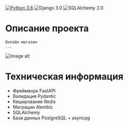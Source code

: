 [![Python 3.6](https://img.shields.io/badge/python-3.11-green.svg)](https://www.python.org/downloads/release/python-360/)
![Django 3.0](https://img.shields.io/badge/FastAPI-0.109.0-green.svg)
![SQLAlchemy 2.0](https://img.shields.io/badge/SQLAlchemy-2.0.25-green.svg)


# Описание проекта


    Онлайн магазин
    ...

![Image alt](https://github.com/TetherOne/online_store/raw/master/github-pages/img_2.png)



# Техническая информация

  - Фреймворк FastAPI
  - Валидация Pydantic
  - Кеширование Redis
  - Миграции Alembic
  - SQLAlchemy
  - База данных PostgreSQL + asyncpg
